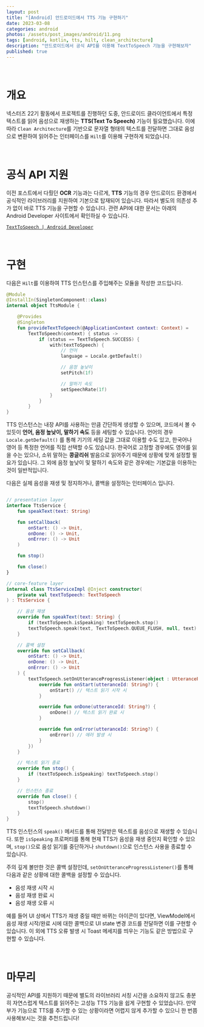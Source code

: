 ```yaml
---
layout: post
title: "[Android] 안드로이드에서 TTS 기능 구현하기"
date: 2023-03-08
categories: android
photos: /assets/post_images/android/11.png
tags: [android, kotlin, tts, hilt, clean_architecture]
description: "안드로이드에서 공식 API를 이용해 TextToSpeech 기능을 구현해보자"
published: true
---
```


<br>

# 개요

넥스터즈 22기 활동에서 프로젝트를 진행하던 도중, 안드로이드 클라이언트에서 특정 텍스트를 읽어 음성으로 재생하는 **TTS(Text To Speech)** 기능이 필요했습니다. 이에 따라 `Clean Architecture`를 기반으로 문자열 형태의 텍스트를 전달하면 그대로 음성으로 변환하여 읽어주는 인터페이스를 `Hilt`를 이용해 구현하게 되었습니다.

<br>

# 공식 API 지원

이전 포스트에서 다뤘던 **OCR** 기능과는 다르게, **TTS** 기능의 경우 안드로이드 환경에서 공식적인 라이브러리를 지원하여 기본으로 탑재되어 있습니다. 따라서 별도의 의존성 추가 없이 바로 TTS 기능을 구현할 수 있습니다. 관련 API에 대한 문서는 아래의 Android Developer 사이트에서 확인하실 수 있습니다.

[`TextToSpeech | Android Developer`](https://developer.android.com/reference/android/speech/tts/TextToSpeech)

<br>

# 구현

다음은 `Hilt`를 이용하여 TTS 인스턴스를 주입해주는 모듈을 작성한 코드입니다.

```kotlin
@Module
@InstallIn(SingletonComponent::class)
internal object TtsModule {

    @Provides
    @Singleton
    fun provideTextToSpeech(@ApplicationContext context: Context) = 
        TextToSpeech(context) { status ->
            if (status == TextToSpeech.SUCCESS) {
                with(textToSpeech) {
                    // 언어
                    language = Locale.getDefault()

                    // 음정 높낮이
                    setPitch(1f)

                    // 말하기 속도
                    setSpeechRate(1f)
                }
            }
        }
}
```

TTS 인스턴스는 내장 API를 사용하는 만큼 간단하게 생성할 수 있으며, 코드에서 볼 수 있듯이 **언어, 음정 높낮이, 말하기 속도** 등을 세팅할 수 있습니다. 언어의 경우 `Locale.getDefault()` 를 통해 기기의 세팅 값을 그대로 이용할 수도 있고, 한국어나 영어 등 특정한 언어를 직접 선택할 수도 있습니다. 한국어로 고정할 경우에도 영어를 읽을 수는 있으나, 소위 말하는 **콩글리쉬** 발음으로 읽어주기 때문에 상황에 맞게 설정할 필요가 있습니다. 그 외에 음정 높낮이 및 말하기 속도와 같은 경우에는 기본값을 이용하는 것이 일반적입니다.

다음은 실제 음성을 재생 및 정지하거나, 콜백을 설정하는 인터페이스 입니다.

```kotlin

// presentation layer
interface TtsService {
    fun speakText(text: String)

    fun setCallback(
        onStart: () -> Unit,
        onDone: () -> Unit,
        onError: () -> Unit
    )

    fun stop()

    fun close()
}

// core-feature layer
internal class TtsServiceImpl @Inject constructor(
    private val textToSpeech: TextToSpeech
) : TtsService {

    // 음성 재생
    override fun speakText(text: String) {
        if (textToSpeech.isSpeaking) textToSpeech.stop()
        textToSpeech.speak(text, TextToSpeech.QUEUE_FLUSH, null, text)
    }

    // 콜백 설정
    override fun setCallback(
        onStart: () -> Unit,
        onDone: () -> Unit,
        onError: () -> Unit
    ) {
        textToSpeech.setOnUtteranceProgressListener(object : UtteranceProgressListener() {
            override fun onStart(utteranceId: String?) {
                onStart() // 텍스트 읽기 시작 시
            }

            override fun onDone(utteranceId: String?) {
                onDone() // 텍스트 읽기 완료 시
            }

            override fun onError(utteranceId: String?) {
                onError() // 에러 발생 시
            }
        })
    }

    // 텍스트 읽기 종료
    override fun stop() {
        if (textToSpeech.isSpeaking) textToSpeech.stop()
    }

    // 인스턴스 종료
    override fun close() {
        stop()
        textToSpeech.shutdown()
    }
}
```

TTS 인스턴스의 `speak()` 메서드를 통해 전달받은 텍스트를 음성으로 재생할 수 있습니다. 또한 `isSpeaking` 프로퍼티를 통해 현재 TTS가 음성을 재생 중인지 확인할 수 있으며, `stop()`으로 음성 읽기를 중단하거나 `shutdown()`으로 인스턴스 사용을 종료할 수 있습니다.

주의 깊게 볼만한 것은 콜백 설정인데, `setOnUtteranceProgressListener()`를 통해 다음과 같은 상황에 대한 콜백을 설정할 수 있습니다.

- 음성 재생 시작 시
- 음성 재생 완료 시
- 음성 재생 오류 시 

예를 들어 UI 상에서 TTS가 재생 중일 때만 바뀌는 아이콘이 있다면, ViewModel에서 음성 재생 시작/완료 시에 대한 콜백으로 UI state 변경 코드를 전달하면 이를 구현할 수 있습니다. 이 외에 TTS 오류 발생 시 Toast 메세지를 띄우는 기능도 같은 방법으로 구현할 수 있습니다.

<br>

# 마무리

공식적인 API를 지원하기 때문에 별도의 라이브러리 서칭 시간을 소요하지 않고도 충분히 자연스럽게 텍스트를 읽어주는 고성능 TTS 기능을 쉽게 구현할 수 있었습니다. 만약 부가 기능으로 TTS를 추가할 수 있는 상황이라면 어렵지 않게 추가할 수 있으니 한 번쯤 사용해보시는 것을 추천드립니다!
